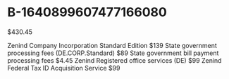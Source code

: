 # B-1640899607477166080

$430.45

Zenind Company Incorporation Standard Edition $139
State government processing fees (DE.CORP.Standard) $89
State government bill payment processing fees $4.45
Zenind Registered office services (DE) $99
Zenind Federal Tax ID Acquisition Service $99